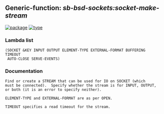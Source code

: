 ## Generic-function: ***sb-bsd-sockets:socket-make-stream***
[![package](https://img.shields.io/badge/Package-SB--BSD--SOCKETS-5f9ea0.svg?style=social&colorA=999999)](../) [![type](https://img.shields.io/badge/Type-Generic--Function-5f9ea0.svg?style=social&colorA=999999)](../#generic-function) 
### Lambda list
```
(SOCKET &KEY INPUT OUTPUT ELEMENT-TYPE EXTERNAL-FORMAT BUFFERING TIMEOUT
 AUTO-CLOSE SERVE-EVENTS)
```
### Documentation
```
Find or create a STREAM that can be used for IO on SOCKET (which
must be connected).  Specify whether the stream is for INPUT, OUTPUT,
or both (it is an error to specify neither).

ELEMENT-TYPE and EXTERNAL-FORMAT are as per OPEN.

TIMEOUT specifies a read timeout for the stream.
```
